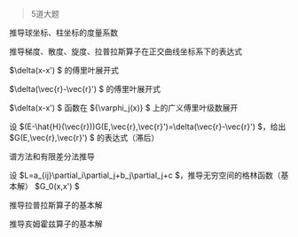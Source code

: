 > 5道大题

推导球坐标、柱坐标的度量系数

推导梯度、散度、旋度、拉普拉斯算子在正交曲线坐标系下的表达式

$\delta(x-x') $ 的傅里叶展开式

$\delta(\vec{r}-\vec{r}') $ 的傅里叶展开式

$\delta(x-x') $ 函数在 $\{\varphi_j(x)\} $ 上的广义傅里叶级数展开

设 $(E-\hat{H}(\vec{r}))G(E,\vec{r},\vec{r}')=\delta(\vec{r}-\vec{r}') $，给出 $G(E,\vec{r},\vec{r}') $ 的表达式（滞后）

谱方法和有限差分法推导

设 $L=a_{ij}\partial_i\partial_j+b_j\partial_j+c $，推导无穷空间的格林函数（基本解） $G_0(x,x') $

推导拉普拉斯算子的基本解

推导亥姆霍兹算子的基本解

